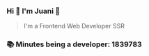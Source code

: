 ### Hi 👋 I&#39;m Juani 🦁

> I&#39;m a Frontend Web Developer SSR

### 📚 Minutes being a developer: 1839783

